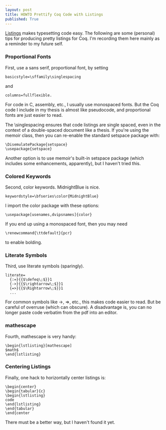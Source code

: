 ```yaml
---
layout: post
title: HOWTO Prettify Coq Code with Listings
published: True
---
```


[Listings](http://www.ctan.org/pkg/listings) makes typesetting code easy. The following are some (personal) tips for producing pretty listings for Coq. I'm recording them here mainly as a reminder to my future self.

### Proportional Fonts
First, use a sans serif, proportional font, by setting
```
basicstyle=\sffamily\singlespacing
```
and 
```
columns=fullflexible.
```
For code in C, assembly, etc., I usually use monospaced fonts. But the Coq code I include in my thesis is almost like pseudocode, and proportional fonts are just easier to read.

The \singlespacing ensures that code listings are single spaced, even in the context of a double-spaced document like a thesis. If you're using the memoir class, then you can re-enable the standard setspace package with:
```
\DisemulatePackage{setspace}
\usepackage{setspace}
```
Another option is to use memoir's built-in setspace package (which includes some enhancements, apparently), but I haven't tried this.

### Colored Keywords
Second, color keywords. MidnightBlue is nice.
```
keywordstyle=\bfseries\color{MidnightBlue}
```
I import the color package with these options:
```
\usepackage[usenames,dvipsnames]{color}
```
If you end up using a monospaced font, then you may need
```
\renewcommand{\ttdefault}{pcr}
```
to enable bolding.

### Literate Symbols
Third, use literate symbols (sparingly). 
```
literate=
  {:=}{{$\defeq\;$}}1
  {->}{{$\rightarrow\;$}}1
  {=>}{{$\Rightarrow\;$}}1
  ...
```
For common symbols like ->, =>, etc., this makes code easier to read. But be careful of overruse (which can obscure). A disadvantage is, you can no longer paste code verbatim from the pdf into an editor.

### mathescape
Fourth, mathescape is very handy: 
```
\begin{lstlisting}[mathescape]
$math$
\end{lstlisting}
```

### Centering Listings
Finally, one hack to horizontally center listings is:
```
\begin{center}
\begin{tabular}{c}
\begin{lstlisting}
code
\end{lstlisting}
\end{tabular}
\end{center
```
There must be a better way, but I haven't found it yet.
